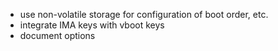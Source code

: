 - use non-volatile storage for configuration of boot order, etc.
- integrate IMA keys with vboot keys
- document options

